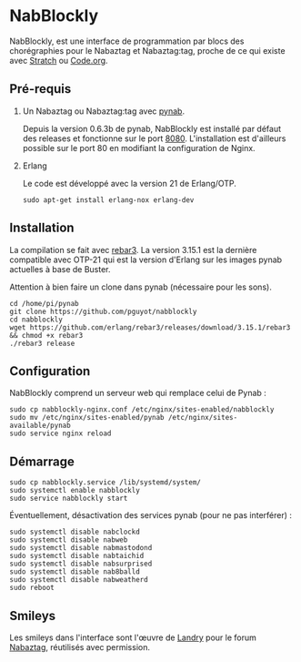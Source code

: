 # NabBlockly

NabBlockly, est une interface de programmation par blocs des chorégraphies pour le Nabaztag et Nabaztag:tag, proche de ce qui existe avec [Stratch](https://llk.github.io/scratch-gui/develop/) ou [Code.org](https://code.org/).

## Pré-requis

1. Un Nabaztag ou Nabaztag:tag avec [pynab](https://github.com/nabaztag2018/pynab).

    Depuis la version 0.6.3b de pynab, NabBlockly est installé par défaut des releases et fonctionne sur le port [8080](http://nabaztag.local:8080/). L'installation est d'ailleurs possible sur le port 80 en modifiant la configuration de Nginx.

2. Erlang

    Le code est développé avec la version 21 de Erlang/OTP.
    ```shell
    sudo apt-get install erlang-nox erlang-dev
    ```

## Installation

La compilation se fait avec [rebar3](http://github.com/erlang/rebar3). La
version 3.15.1 est la dernière compatible avec OTP-21 qui est la version
d'Erlang sur les images pynab actuelles à base de Buster.

Attention à bien faire un clone dans pynab (nécessaire pour les sons).
```shell
cd /home/pi/pynab
git clone https://github.com/pguyot/nabblockly
cd nabblockly
wget https://github.com/erlang/rebar3/releases/download/3.15.1/rebar3 && chmod +x rebar3
./rebar3 release
```

## Configuration

NabBlockly comprend un serveur web qui remplace celui de Pynab :
```shell
sudo cp nabblockly-nginx.conf /etc/nginx/sites-enabled/nabblockly
sudo mv /etc/nginx/sites-enabled/pynab /etc/nginx/sites-available/pynab
sudo service nginx reload
```

## Démarrage

```shell
sudo cp nabblockly.service /lib/systemd/system/
sudo systemctl enable nabblockly
sudo service nabblockly start
```

Éventuellement, désactivation des services pynab (pour ne pas interférer) :
```shell
sudo systemctl disable nabclockd
sudo systemctl disable nabweb
sudo systemctl disable nabmastodond
sudo systemctl disable nabtaichid
sudo systemctl disable nabsurprised
sudo systemctl disable nab8balld
sudo systemctl disable nabweatherd
sudo reboot
```

Smileys
-----

Les smileys dans l'interface sont l'œuvre de [Landry](https://twitter.com/_Landry) pour le forum [Nabaztag](http://nabaztag.forumactif.fr/), réutilisés avec permission.
